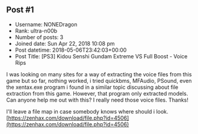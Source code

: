 ## Post #1
- Username: NONEDragon
- Rank: ultra-n00b
- Number of posts: 3
- Joined date: Sun Apr 22, 2018 10:08 pm
- Post datetime: 2018-05-06T23:42:03+00:00
- Post Title: [PS3] Kidou Senshi Gundam Extreme VS Full Boost - Voice Rips

I was looking on many sites for a way of extracting the voice files from this game but so far, nothing worked, i tried quickbms, MFAudio, PSound, even the xentax.exe program i found in a similar topìc discussing about file extraction from this game. However, that program only extracted models. Can anyone help me out with this? I really need those voice files. Thanks!

I'll leave a file map in case somebody knows where should i look.
[https://zenhax.com/download/file.php?id=4506](https://zenhax.com/download/file.php?id=4506)
